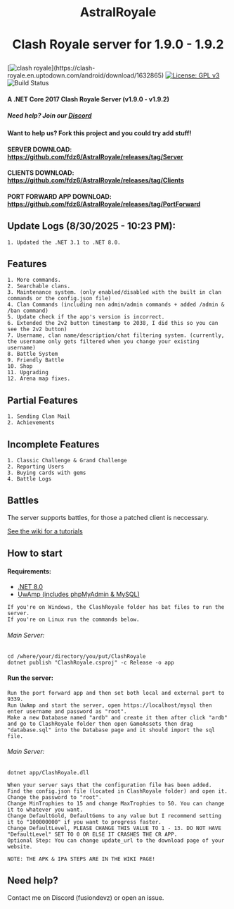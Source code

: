 # <p align="center">AstralRoyale</p>
# <p align="center">Clash Royale server for 1.9.0 - 1.9.2</p>
[![clash royale](https://img.shields.io/badge/Clash%20Royale-1.9.2-brightred.svg?style=flat")](https://clash-royale.en.uptodown.com/android/download/1632865)
[![License: GPL v3](https://img.shields.io/badge/License-GPLv3-blue.svg)](https://www.gnu.org/licenses/gpl-3.0)
![Build Status](https://action-badges.now.sh/retroroyale/ClashRoyale)

#### A .NET Core 2017 Clash Royale Server (v1.9.0 - v1.9.2)
##### Need help? Join our [Discord](https://discord.gg/mUredE6CTU)
#### Want to help us? Fork this project and you could try add stuff!

#### SERVER DOWNLOAD: https://github.com/fdz6/AstralRoyale/releases/tag/Server
#### CLIENTS DOWNLOAD: https://github.com/fdz6/AstralRoyale/releases/tag/Clients
#### PORT FORWARD APP DOWNLOAD: https://github.com/fdz6/AstralRoyale/releases/tag/PortForward

## Update Logs (8/30/2025 - 10:23 PM):
```
1. Updated the .NET 3.1 to .NET 8.0.
```

## Features
```
1. More commands.
2. Searchable clans.
3. Maintenance system. (only enabled/disabled with the built in clan commands or the config.json file)
4. Clan Commands (including non admin/admin commands + added /admin & /ban command)
5. Update check if the app's version is incorrect.
6. Extended the 2v2 button timestamp to 2038, I did this so you can see the 2v2 button)
7. Username, clan name/description/chat filtering system. (currently, the username only gets filtered when you change your existing username)
8. Battle System
9. Friendly Battle
10. Shop
11. Upgrading
12. Arena map fixes.
```

## Partial Features
```
1. Sending Clan Mail
2. Achievements
```

## Incomplete Features
```
1. Classic Challenge & Grand Challenge
2. Reporting Users
3. Buying cards with gems
4. Battle Logs
```

## Battles
The server supports battles, for those a patched client is neccessary.

[See the wiki for a tutorials](https://github.com/fdz6/AstralRoyale/wiki/)

## How to start

#### Requirements:
  - [.NET 8.0](https://dotnet.microsoft.com/en-us/download/dotnet/8.0)
  - [UwAmp (includes phpMyAdmin & MySQL)](https://www.uwamp.com/en/?page=download)

```
If you're on Windows, the ClashRoyale folder has bat files to run the server.
If you're on Linux run the commands below.
```

###### Main Server:
```
cd /where/your/directory/you/put/ClashRoyale
dotnet publish "ClashRoyale.csproj" -c Release -o app
```

#### Run the server:

```
Run the port forward app and then set both local and external port to 9339.
Run UwAmp and start the server, open https://localhost/mysql then enter username and password as "root".
Make a new Database named "ardb" and create it then after click "ardb" and go to ClashRoyale folder then open GameAssets then drag "database.sql" into the Database page and it should import the sql file.
```

###### Main Server:
```dotnet app/ClashRoyale.dll```

```
When your server says that the configuration file has been added.
Find the config.json file (located in ClashRoyale folder) and open it.
Change the password to "root".
Change MinTrophies to 15 and change MaxTrophies to 50. You can change it to whatever you want.
Change DefaultGold, DefaultGems to any value but I recommend setting it to "100000000" if you want to progress faster.
Change DefaultLevel, PLEASE CHANGE THIS VALUE TO 1 - 13. DO NOT HAVE "DefaultLevel" SET TO 0 OR ELSE IT CRASHES THE CR APP.
Optional Step: You can change update_url to the download page of your website.

NOTE: THE APK & IPA STEPS ARE IN THE WIKI PAGE!
```

## Need help?
Contact me on Discord (fusiondevz) or open an issue.
